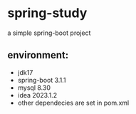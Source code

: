# spring-study
a simple spring-boot project
## environment:
  - jdk17
  - spring-boot 3.1.1
  - mysql 8.30
  - idea 2023.1.2
  - other dependecies are set in pom.xml
